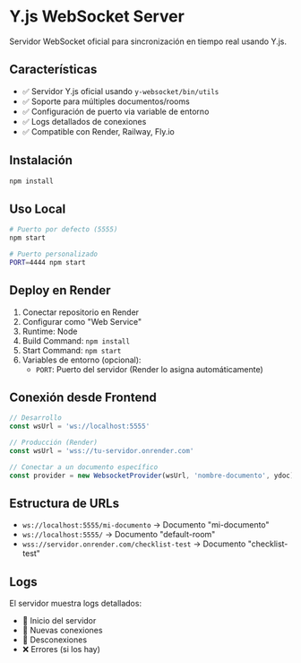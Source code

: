 # Y.js WebSocket Server

Servidor WebSocket oficial para sincronización en tiempo real usando Y.js.

## Características

- ✅ Servidor Y.js oficial usando `y-websocket/bin/utils`
- ✅ Soporte para múltiples documentos/rooms
- ✅ Configuración de puerto via variable de entorno
- ✅ Logs detallados de conexiones
- ✅ Compatible con Render, Railway, Fly.io

## Instalación

```bash
npm install
```

## Uso Local

```bash
# Puerto por defecto (5555)
npm start

# Puerto personalizado
PORT=4444 npm start
```

## Deploy en Render

1. Conectar repositorio en Render
2. Configurar como "Web Service"
3. Runtime: Node
4. Build Command: `npm install`
5. Start Command: `npm start`
6. Variables de entorno (opcional):
   - `PORT`: Puerto del servidor (Render lo asigna automáticamente)

## Conexión desde Frontend

```javascript
// Desarrollo
const wsUrl = 'ws://localhost:5555'

// Producción (Render)
const wsUrl = 'wss://tu-servidor.onrender.com'

// Conectar a un documento específico
const provider = new WebsocketProvider(wsUrl, 'nombre-documento', ydoc)
```

## Estructura de URLs

- `ws://localhost:5555/mi-documento` → Documento "mi-documento"
- `ws://localhost:5555/` → Documento "default-room"
- `wss://servidor.onrender.com/checklist-test` → Documento "checklist-test"

## Logs

El servidor muestra logs detallados:
- 🚀 Inicio del servidor
- 📡 Nuevas conexiones
- 🔌 Desconexiones
- ❌ Errores (si los hay)